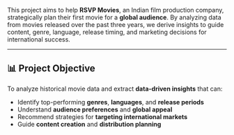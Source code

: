 This project aims to help **RSVP Movies**, an Indian film production company, strategically plan their first movie for a **global audience**. By analyzing data from movies released over the past three years, we derive insights to guide content, genre, language, release timing, and marketing decisions for international success.

---

## 📊 Project Objective

To analyze historical movie data and extract **data-driven insights** that can:
- Identify top-performing **genres**, **languages**, and **release periods**
- Understand **audience preferences** and **global appeal**
- Recommend strategies for **targeting international markets**
- Guide **content creation** and **distribution planning**
